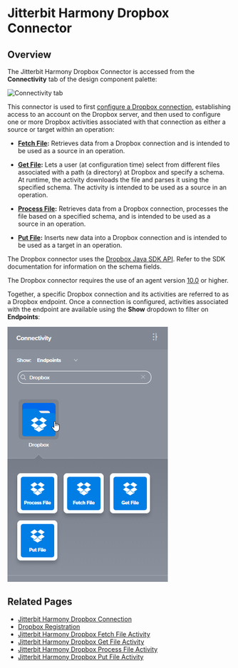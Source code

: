 # Jitterbit Harmony Dropbox Connector


## Overview

The Jitterbit Harmony Dropbox Connector is accessed from the **Connectivity** tab of the design component palette:

![Connectivity tab](./assets/connectivity-tab.png)

This connector is used to first [configure a Dropbox connection](./connection.md), establishing access to an account
on the Dropbox server, and then used to configure one or more Dropbox activities associated with that connection as
either a source or target within an operation:

- **[Fetch File](./fetch-file-activity.md):** Retrieves data from a Dropbox connection and is intended to be used as
  a source in an operation.

- **[Get File](./get-file-activity.md):** Lets a user (at configuration time) select from different files associated
  with a path (a directory) at Dropbox and specify a schema. At runtime, the activity downloads the file and parses
  it using the specified schema. The activity is intended to be used as a source in an operation.

- **[Process File](./process-file-activity.md):** Retrieves data from a Dropbox connection, processes the file based
  on a specified schema, and is intended to be used as a source in an operation.

- **[Put File](./put-file-activity.md):** Inserts new data into a Dropbox connection and is intended to be used as
  a target in an operation.

The Dropbox connector uses the [Dropbox Java SDK API](https://dropbox.github.io/dropbox-sdk-java/api-docs/v2.1.x/).
Refer to the SDK documentation for information on the schema fields.

The Dropbox connector requires the use of an agent version [10.0](https://success.jitterbit.com/display/DOC/10.0) or
higher.

Together, a specific Dropbox connection and its activities are referred to as a Dropbox endpoint. Once
a connection is configured, activities associated with the endpoint are available using the **Show** dropdown to
filter on **Endpoints**:

![Activities](./assets/dropbox-connection.png)


## Related Pages

- [Jitterbit Harmony Dropbox Connection](./connection.md)
- [Dropbox Registration](./registration.md)
- [Jitterbit Harmony Dropbox Fetch File Activity](./fetch-file-activity.md)
- [Jitterbit Harmony Dropbox Get File Activity](./get-file-activity.md)
- [Jitterbit Harmony Dropbox Process File Activity](./process-file-activity.md)
- [Jitterbit Harmony Dropbox Put File Activity](./put-file-activity.md)
